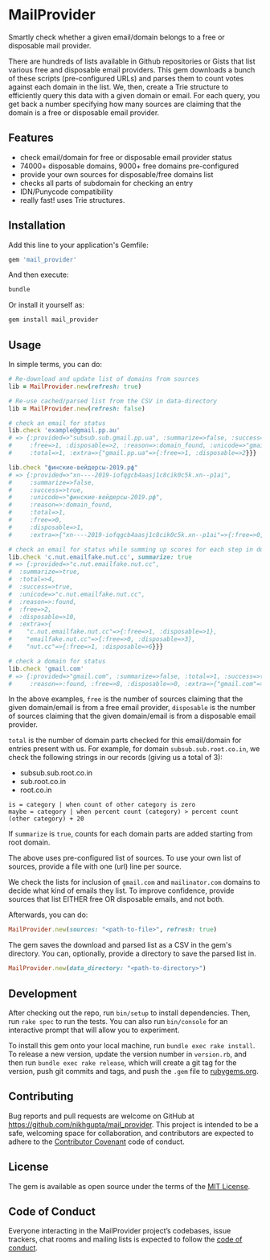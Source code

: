 # MailProvider

Smartly check whether a given email/domain belongs to a free or disposable
mail provider.

There are hundreds of lists available in Github repositories or Gists that
list various free and disposable email providers. This gem downloads a bunch
of these scripts (pre-configured URLs) and parses them to count votes against
each domain in the list. We, then, create a Trie structure to efficiently
query this data with a given domain or email. For each query, you get back a
number specifying how many sources are claiming that the domain is a free or
disposable email provider.

## Features

- check email/domain for free or disposable email provider status
- 74000+ disposable domains, 9000+ free domains pre-configured
- provide your own sources for disposable/free domains list
- checks all parts of subdomain for checking an entry
- IDN/Punycode compatibility
- really fast! uses Trie structures.

## Installation

Add this line to your application's Gemfile:

```ruby
gem 'mail_provider'
```

And then execute:

```bash
bundle
```

Or install it yourself as:

```bash
gem install mail_provider
```

## Usage

In simple terms, you can do:

```ruby
# Re-download and update list of domains from sources
lib = MailProvider.new(refresh: true)

# Re-use cached/parsed list from the CSV in data-directory
lib = MailProvider.new(refresh: false)

# check an email for status
lib.check 'example@gmail.pp.au'
# => {:provided=>"subsub.sub.gmail.pp.ua", :summarize=>false, :success=>true,
#     :free=>1, :disposable=>2, :reason=>:domain_found, :unicode=>"gmail.pp.au",
#     :total=>1, :extra=>{"gmail.pp.ua"=>{:free=>1, :disposable=>2}}}

lib.check "финские-вейдерсы-2019.рф"
# => {:provided=>"xn----2019-iofqgcb4aasj1c8cik0c5k.xn--p1ai",
#     :summarize=>false,
#     :success=>true,
#     :unicode=>"финские-вейдерсы-2019.рф",
#     :reason=>:domain_found,
#     :total=>1,
#     :free=>0,
#     :disposable=>1,
#     :extra=>{"xn----2019-iofqgcb4aasj1c8cik0c5k.xn--p1ai"=>{:free=>0, :disposable=>1}}}

# check an email for status while summing up scores for each step in domain
lib.check 'c.nut.emailfake.nut.cc', summarize: true
# => {:provided=>"c.nut.emailfake.nut.cc",
#  :summarize=>true,
#  :total=>4,
#  :success=>true,
#  :unicode=>"c.nut.emailfake.nut.cc",
#  :reason=>:found,
#  :free=>2,
#  :disposable=>10,
#  :extra=>{
#    "c.nut.emailfake.nut.cc"=>{:free=>1, :disposable=>1},
#    "emailfake.nut.cc"=>{:free=>0, :disposable=>3},
#    "nut.cc"=>{:free=>1, :disposable=>6}}}

# check a domain for status
lib.check 'gmail.com'
# => {:provided=>"gmail.com", :summarize=>false, :total=>1, :success=>true, :unicode=>"gmail.com",
#     :reason=>:found, :free=>8, :disposable=>0, :extra=>{"gmail.com"=>{:free=>8, :disposable=>0}}}
```

In the above examples, `free` is the number of sources claiming that the given
domain/email is from a free email provider, `disposable` is the number of sources
claiming that the given domain/email is from a disposable email provider.

`total` is the number of domain parts checked for this email/domain for entries
present with us. For example, for domain `subsub.sub.root.co.in`, we check the following
strings in our records (giving us a total of 3):

- subsub.sub.root.co.in
- sub.root.co.in
- root.co.in

```plain
is = category | when count of other category is zero
maybe = category | when percent count (category) > percent count (other category) + 20
```

If `summarize` is `true`, counts for each domain parts are added starting from root domain.

The above uses pre-configured list of sources. To use your own list of
sources, provide a file with one (url) line per source.

We check the lists for inclusion of `gmail.com` and `mailinator.com` domains to
decide what kind of emails they list. To improve confidence, provide sources that
list EITHER free OR disposable emails, and not both.

Afterwards, you can do:

```ruby
MailProvider.new(sources: "<path-to-file>", refresh: true)
```

The gem saves the download and parsed list as a CSV in the gem's directory.
You can, optionally, provide a directory to save the parsed list in.

```ruby
MailProvider.new(data_directory: "<path-to-directory>")
```

## Development

After checking out the repo, run `bin/setup` to install dependencies. Then,
run `rake spec` to run the tests. You can also run `bin/console` for an
interactive prompt that will allow you to experiment.

To install this gem onto your local machine, run `bundle exec rake install`.
To release a new version, update the version number in `version.rb`, and then
run `bundle exec rake release`, which will create a git tag for the version,
push git commits and tags, and push the `.gem` file to
[rubygems.org](https://rubygems.org).

## Contributing

Bug reports and pull requests are welcome on GitHub at
https://github.com/nikhgupta/mail_provider. This project is intended to be a
safe, welcoming space for collaboration, and contributors are expected to
adhere to the [Contributor Covenant](http://contributor-covenant.org) code of
conduct.

## License

The gem is available as open source under the terms of the
[MIT License](https://opensource.org/licenses/MIT).

## Code of Conduct

Everyone interacting in the MailProvider project’s codebases, issue trackers,
chat rooms and mailing lists is expected to follow the
[code of conduct](https://github.com/nikhgupta/mail_provider/blob/master/CODE_OF_CONDUCT.md).
